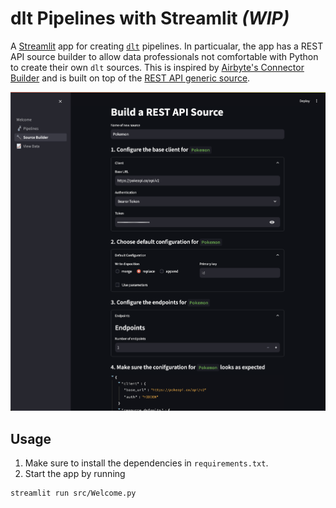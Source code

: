 # dlt Pipelines with Streamlit *(WIP)*

A [Streamlit](https://github.com/streamlit/streamlit) app for creating [`dlt`](https://github.com/dlt-hub/dlt) pipelines. In particualar, the app has a REST API source builder to allow data professionals not comfortable with Python to create their own `dlt` sources. This is inspired by [Airbyte's Connector Builder](https://docs.airbyte.com/connector-development/connector-builder-ui/overview) and is built on top of the [REST API generic source](https://dlthub.com/devel/dlt-ecosystem/verified-sources/rest_api).

![REST API Source Builder](./assets/rest_api_source_builder_page.png)
## Usage
1. Make sure to install the dependencies in `requirements.txt`.
2. Start the app by running
```bash
streamlit run src/Welcome.py
```
